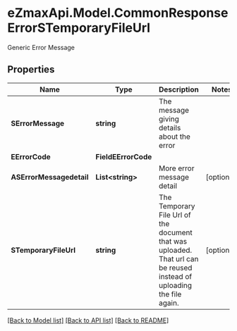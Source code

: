 # eZmaxApi.Model.CommonResponseErrorSTemporaryFileUrl
Generic Error Message

## Properties

Name | Type | Description | Notes
------------ | ------------- | ------------- | -------------
**SErrorMessage** | **string** | The message giving details about the error | 
**EErrorCode** | **FieldEErrorCode** |  | 
**ASErrorMessagedetail** | **List&lt;string&gt;** | More error message detail | [optional] 
**STemporaryFileUrl** | **string** | The Temporary File Url of the document that was uploaded. That url can be reused instead of uploading the file again. | [optional] 

[[Back to Model list]](../README.md#documentation-for-models) [[Back to API list]](../README.md#documentation-for-api-endpoints) [[Back to README]](../README.md)

